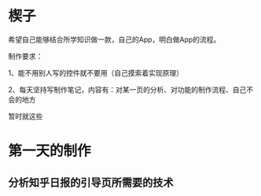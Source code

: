 # 楔子

希望自己能够结合所学知识做一款，自己的App，明白做App的流程。

制作要求：

1、能不用别人写的控件就不要用（自己摸索着实现原理）

2、每天坚持写制作笔记，内容有：对某一页的分析、对功能的制作流程、自己不会的地方

暂时就这些

# 第一天的制作

## 分析知乎日报的引导页所需要的技术

![]()
